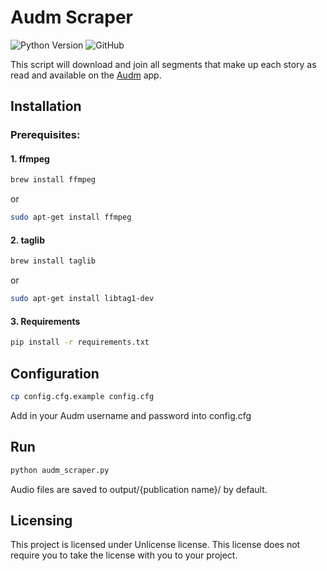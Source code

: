# Audm Scraper
![Python Version](https://img.shields.io/badge/python-3.6%20%7C%203.7%20%7C%203.8-blue) ![GitHub](https://img.shields.io/github/license/jimtje/audm_scraper)

This script will download and join all segments that make up each story as read and available on the [Audm](https://www.audm.com/) app.

## Installation

### Prerequisites:
####  1. ffmpeg

```bash
brew install ffmpeg
```
or
```bash
sudo apt-get install ffmpeg
```
#### 2. taglib
```bash
brew install taglib
```
or
```bash
sudo apt-get install libtag1-dev
```
#### 3. Requirements

```bash
pip install -r requirements.txt
```

## Configuration

```bash
cp config.cfg.example config.cfg
```
Add in your Audm username and password into config.cfg

## Run

```bash
python audm_scraper.py
```
Audio files are saved to output/{publication name}/ by default.

## Licensing
This project is licensed under Unlicense license. This license does not require you to take the license with you to your project.

